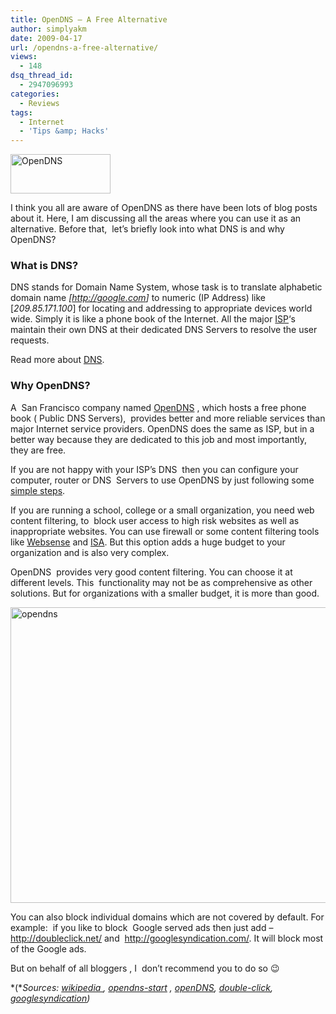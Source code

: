 ```yaml
---
title: OpenDNS – A Free Alternative
author: simplyakm
date: 2009-04-17
url: /opendns-a-free-alternative/
views:
  - 148
dsq_thread_id:
  - 2947096993
categories:
  - Reviews
tags:
  - Internet
  - 'Tips &amp; Hacks'
---
```

<img class="size-full wp-image-5862 alignleft" src="http://cdn.devilsworkshop.org/files/2009/04/opendns_logo_300.gif" alt="OpenDNS" width="160" height="63" />

I think you all are aware of OpenDNS as there have been lots of blog posts about it. Here, I am discussing all the areas where you can use it as an alternative. Before that,  let&#8217;s briefly look into what DNS is and why OpenDNS?

### What is DNS?

DNS stands for Domain Name System, whose task is to translate alphabetic domain name *[<a href="http://google.com" onclick="_gaq.push(['_trackEvent', 'outbound-article', 'http://google.com', 'http://google.com']);" target="_blank">http://google.com</a>]* to numeric (IP Address) like [*209.85.171.100*] for locating and addressing to appropriate devices world wide. Simply it is like a phone book of the Internet. All the major <a href="http://en.wikipedia.org/wiki/ISP" onclick="_gaq.push(['_trackEvent', 'outbound-article', 'http://en.wikipedia.org/wiki/ISP', 'ISP']);" target="_blank">ISP</a>&#8216;s maintain their own DNS at their dedicated DNS Servers to resolve the user requests.

Read more about <a href="http://en.wikipedia.org/wiki/Domain_Name_System" onclick="_gaq.push(['_trackEvent', 'outbound-article', 'http://en.wikipedia.org/wiki/Domain_Name_System', 'DNS']);" target="_blank">DNS</a>.

### **Why OpenDNS?**

A  San Francisco company named <a href="http://www.opendns.com/" onclick="_gaq.push(['_trackEvent', 'outbound-article', 'http://www.opendns.com/', 'OpenDNS']);" target="_blank">OpenDNS</a> , which hosts a free phone book ( Public DNS Servers),  provides better and more reliable services than major Internet service providers. OpenDNS does the same as ISP, but in a better way because they are dedicated to this job and most importantly, they are free.

If you are not happy with your ISP&#8217;s DNS  then you can configure your computer, router or DNS  Servers to use OpenDNS by just following some <a href="https://www.opendns.com/start/" onclick="_gaq.push(['_trackEvent', 'outbound-article', 'https://www.opendns.com/start/', 'simple steps']);" target="_self">simple steps</a>.

If you are running a school, college or a small organization, you need web content filtering, to  block user access to high risk websites as well as inappropriate websites. You can use firewall or some content filtering tools like <a href="http://en.wikipedia.org/wiki/Websense" onclick="_gaq.push(['_trackEvent', 'outbound-article', 'http://en.wikipedia.org/wiki/Websense', 'Websense']);" target="_blank">Websense</a> and <a href="http://en.wikipedia.org/wiki/Microsoft_Internet_Security_and_Acceleration_Server" onclick="_gaq.push(['_trackEvent', 'outbound-article', 'http://en.wikipedia.org/wiki/Microsoft_Internet_Security_and_Acceleration_Server', 'ISA']);" target="_blank">ISA</a>. But this option adds a huge budget to your organization and is also very complex.

OpenDNS  provides very good content filtering. You can choose it at different levels. This  functionality may not be as comprehensive as other solutions. But for organizations with a smaller budget, it is more than good.

<img class="aligncenter size-full wp-image-5864" src="http://cdn.devilsworkshop.org/files/2009/04/opendns.jpg" alt="opendns" width="598" height="473" />

You can also block individual domains which are not covered by default. For example:  if you like to block  Google served ads then just add &#8211; <a href="http://doubleclick.net/" onclick="_gaq.push(['_trackEvent', 'outbound-article', 'http://doubleclick.net/', 'http://doubleclick.net/']);" target="_blank">http://doubleclick.net/</a> and  <a href="http://googlesyndication.com/" onclick="_gaq.push(['_trackEvent', 'outbound-article', 'http://googlesyndication.com/', 'http://googlesyndication.com/']);" target="_blank">http://googlesyndication.com/</a>. It will block most of the Google ads.

But on behalf of all bloggers , I  don&#8217;t recommend you to do so 😉

*(**Sources: <a href="http://en.wikipedia.org/wiki/Domain_Name_System" onclick="_gaq.push(['_trackEvent', 'outbound-article', 'http://en.wikipedia.org/wiki/Domain_Name_System', 'wikipedia ']);" title="Wikipedia">wikipedia </a>, <a href="https://www.opendns.com/start/" onclick="_gaq.push(['_trackEvent', 'outbound-article', 'https://www.opendns.com/start/', 'opendns-start']);" title="Open DNS - Start">opendns-start</a> , <a href="http://www.opendns.com/" onclick="_gaq.push(['_trackEvent', 'outbound-article', 'http://www.opendns.com/', 'openDNS']);" title="open DNS">openDNS</a>, <a href="http://doubleclick.net/" onclick="_gaq.push(['_trackEvent', 'outbound-article', 'http://doubleclick.net/', 'double-click']);" title="Double Click">double-click</a>, <a href="http://googlesyndication.com/" onclick="_gaq.push(['_trackEvent', 'outbound-article', 'http://googlesyndication.com/', 'googlesyndication']);" title="googlesyndication">googlesyndication</a>)*
